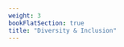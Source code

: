 ```yaml
---
weight: 3
bookFlatSection: true
title: "Diversity & Inclusion"
---
```

<!---
# Diversity & Inclusion

Just as machine learning algorithms cannot accomplish complex tasks if trained on datasets of limited variability, our course cannot be successful without appreciating the diversity of our students. In this class we aim to create an environment where all voices are valued, respecting the diversity of gender, sexuality, age, socioeconomic status, ability, ethnicity, race, and culture. We always welcome suggestions that can help us achieve this goal. Additionally, if any of our class scheduled activities conflicts with religious events, please inform the instruction team so that we can make appropriate arrangements for you.

**Students with disabilities**: your access to this course is extremely important to us. The institute has policies regarding disability accommodation, which are administered through the Office of Disability Services: http://disabilityservices.gatech.edu. Please request your accommodation letter as early in the semester as possible, so that we have adequate time to arrange your approved academic accommodations.

-->